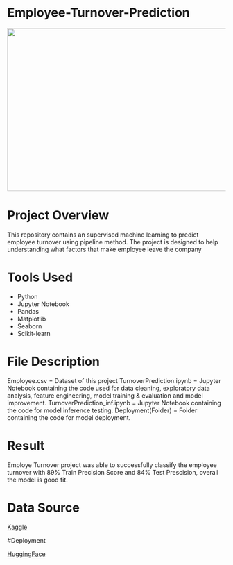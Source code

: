 # Employee-Turnover-Prediction
<center><img src="https://miro.medium.com/v2/resize:fit:640/1*8u_gb5YNexlZHJl9Q1CWSQ.gif" height=375, width=725></img></center>

# Project Overview
This repository contains an supervised machine learning to predict employee turnover using pipeline method. The project is designed to help understanding what factors that make employee leave the company

# Tools Used
- Python
- Jupyter Notebook
- Pandas
- Matplotlib
- Seaborn
- Scikit-learn

# File Description

Employee.csv = Dataset of this project
TurnoverPrediction.ipynb = Jupyter Notebook containing the code used for data cleaning, exploratory data analysis, feature engineering, model training & evaluation and model improvement.
TurnoverPrediction_inf.ipynb = Jupyter Notebook containing the code for model inference testing.
Deployment(Folder) = Folder containing the code for model deployment.

# Result

Employe Turnover project was able to successfully classify the employee turnover with 89% Train Precision Score and 84% Test Prescision, overall the model is good fit.

# Data Source

[Kaggle](https://www.kaggle.com/datasets/tawfikelmetwally/employee-dataset/)

#Deployment

[HuggingFace](https://huggingface.co/spaces/StephanusAdinata/ResignPredictions)

